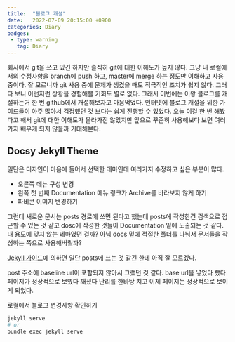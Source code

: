 ```yaml
---
title:  "블로그 개설"
date:   2022-07-09 20:15:00 +0900
categories: Diary
badges:
 - type: warning
   tag: Diary
---
```



회사에서 git을 쓰고 있긴 하지만 솔직히 git에 대한 이해도가 높지 않다. 그냥 내 로컬에서의 수정사항을 branch에 push 하고, master에 merge 하는 정도만 이해하고 사용 중이다. 잘 모르니까 git 사용 중에 문제가 생겼을 때도 적극적인 조치가 쉽지 않다. 그러다 보니 이런저런 상황을 경험해볼 기회도 별로 없다. 그래서 이번에는 이왕 블로그를 개설하는거 한 번 github에서 개설해보자고 마음먹었다. 인터넷에 블로그 개설을 위한 가이드들이 아주 많아서 걱정했던 것 보다는 쉽게 진행할 수 있었다. 오늘 이걸 한 번 해봤다고 해서 git에 대한 이해도가 올라가진 않았지만 앞으로 꾸준히 사용해보다 보면 여러가지 배우게 되지 않을까 기대해본다.

## Docsy Jekyll Theme

일단은 디자인이 마음에 들어서 선택한 테마인데 여러가지 수정하고 싶은 부분이 많다.
* 오른쪽 메뉴 구성 변경
* 왼쪽 첫 번째 Documentation 메뉴 링크가 Archive를 바라보지 않게 하기
* 파비콘 이미지 변경하기

그런데 새로운 문서는 posts 경로에 쓰면 된다고 했는데 posts에 작성한건 검색으로 접근할 수 있는 것 같고 dosc에 작성한 것들이 Documentation 밑에 노출되는 것 같다. 내 용도에 맞지 않는 테마였던 걸까? 아님 docs 밑에 적절한 폴더를 나눠서 문서들을 작성하는 쪽으로 사용해버릴까?

[Jekyll 가이드][Jekyll 가이드]에 의하면 일단 posts에 쓰는 것 같긴 한데 아직 잘 모르겠다.

post 주소에 baseline url이 포함되지 않아서 그랬던 것 같다. base url을 넣었다 뺐다 페이지가 정상적으로 보였다 깨졌다 난리를 한바탕 치고 이제 페이지는 정상적으로 보이게 되었다.

[Jekyll 가이드]: https://jekyllrb.com/docs/posts/

로컬에서 블로그 변경사항 확인하기 

```bash
jekyll serve
# or
bundle exec jekyll serve
```